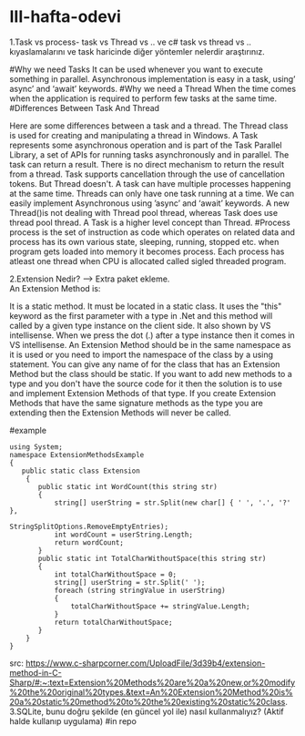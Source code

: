 # III-hafta-odevi


1.Task vs process- task vs Thread vs .. ve c# task vs thread vs .. kıyaslamalarını ve task haricinde diğer yöntemler nelerdir araştırınız.

#Why we need Tasks
It can be used whenever you want to execute something in parallel. Asynchronous implementation is easy in a task, using’ async’ and ‘await’ keywords.
#Why we need a Thread
When the time comes when the application is required to perform few tasks at the same time.
#Differences Between Task And Thread
 
Here are some differences between a task and a thread.
The Thread class is used for creating and manipulating a thread in Windows. A Task represents some asynchronous operation and is part of the Task Parallel Library, a set of APIs for running tasks asynchronously and in parallel.
The task can return a result. There is no direct mechanism to return the result from a thread.
Task supports cancellation through the use of cancellation tokens. But Thread doesn't.
A task can have multiple processes happening at the same time. Threads can only have one task running at a time.
We can easily implement Asynchronous using ’async’ and ‘await’ keywords.
A new Thread()is not dealing with Thread pool thread, whereas Task does use thread pool thread.
A Task is a higher level concept than Thread.
#Process
process is the set of instruction as code which operates on related data and process has its own various state, sleeping, running, stopped etc. when program gets loaded into memory it becomes process. Each process has atleast one thread when CPU is allocated called sigled threaded program.

2.Extension Nedir? --> Extra paket ekleme. <br/>
An Extension Method is:

It is a static method.
It must be located in a static class.
It uses the "this" keyword as the first parameter with a type in .Net and this method will called by a given type instance on the client side.
It also shown by VS intellisense. When we press the dot (.) after a type instance then it comes in VS intellisense.
An Extension Method should be in the same namespace as it is used or you need to import the namespace of the class by a using statement.
You can give any name of for the class that has an Extension Method but the class should be static.
If you want to add new methods to a type and you don't have the source code for it then the solution is to use and implement Extension Methods of that type.
If you create Extension Methods that have the same signature methods as the type you are extending then the Extension Methods will never be called. 

#example 
```
using System;  
namespace ExtensionMethodsExample  
{  
   public static class Extension  
    {  
       public static int WordCount(this string str)  
       {  
           string[] userString = str.Split(new char[] { ' ', '.', '?' },  
                                       StringSplitOptions.RemoveEmptyEntries);  
           int wordCount = userString.Length;  
           return wordCount;  
       }   
       public static int TotalCharWithoutSpace(this string str)  
       {  
           int totalCharWithoutSpace = 0;  
           string[] userString = str.Split(' ');  
           foreach (string stringValue in userString)  
           {  
               totalCharWithoutSpace += stringValue.Length;  
           }  
           return totalCharWithoutSpace;  
       }  
    }  
}   
``` 
src: https://www.c-sharpcorner.com/UploadFile/3d39b4/extension-method-in-C-Sharp/#:~:text=Extension%20Methods%20are%20a%20new,or%20modify%20the%20original%20types.&text=An%20Extension%20Method%20is%20a%20static%20method%20to%20the%20existing%20static%20class.
3.SQLite, bunu doğru şekilde (en güncel yol ile) nasıl kullanmalıyız? (Aktif halde kullanıp uygulama) #in repo
